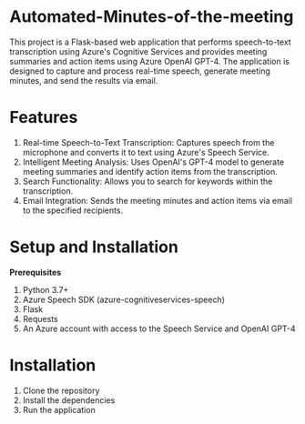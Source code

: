 # Automated-Minutes-of-the-meeting

This project is a Flask-based web application that performs speech-to-text transcription using Azure's Cognitive Services and provides meeting summaries and action items using Azure OpenAI GPT-4. The application is designed to capture and process real-time speech, generate meeting minutes, and send the results via email.

# Features
1. Real-time Speech-to-Text Transcription: Captures speech from the microphone and converts it to text using Azure's Speech Service.
2. Intelligent Meeting Analysis: Uses OpenAI's GPT-4 model to generate meeting summaries and identify action items from the transcription.
3. Search Functionality: Allows you to search for keywords within the transcription.
4. Email Integration: Sends the meeting minutes and action items via email to the specified recipients.
   
# Setup and Installation
**Prerequisites**
1. Python 3.7+
2. Azure Speech SDK (azure-cognitiveservices-speech)
3. Flask
4. Requests
5. An Azure account with access to the Speech Service and OpenAI GPT-4

# Installation
1. Clone the repository
2. Install the dependencies
3. Run the application
